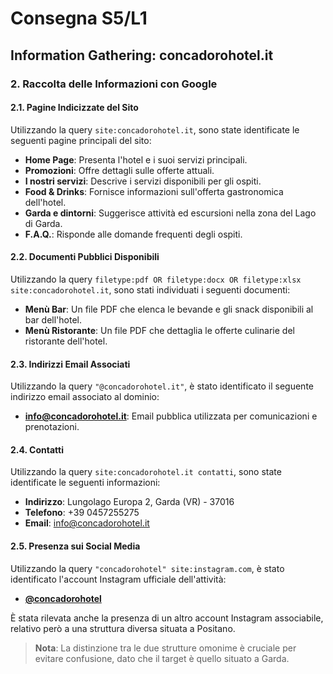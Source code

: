# Consegna S5/L1
## Information Gathering: concadorohotel.it

### 2. Raccolta delle Informazioni con Google

#### 2.1. Pagine Indicizzate del Sito
Utilizzando la query `site:concadorohotel.it`, sono state identificate le seguenti pagine principali del sito:

- **Home Page**: Presenta l'hotel e i suoi servizi principali.
- **Promozioni**: Offre dettagli sulle offerte attuali.
- **I nostri servizi**: Descrive i servizi disponibili per gli ospiti.
- **Food & Drinks**: Fornisce informazioni sull'offerta gastronomica dell'hotel.
- **Garda e dintorni**: Suggerisce attività ed escursioni nella zona del Lago di Garda.
- **F.A.Q.**: Risponde alle domande frequenti degli ospiti.

#### 2.2. Documenti Pubblici Disponibili
Utilizzando la query `filetype:pdf OR filetype:docx OR filetype:xlsx site:concadorohotel.it`, sono stati individuati i seguenti documenti:

- **Menù Bar**: Un file PDF che elenca le bevande e gli snack disponibili al bar dell'hotel.
- **Menù Ristorante**: Un file PDF che dettaglia le offerte culinarie del ristorante dell'hotel.

#### 2.3. Indirizzi Email Associati
Utilizzando la query `"@concadorohotel.it"`, è stato identificato il seguente indirizzo email associato al dominio:

- **info@concadorohotel.it**: Email pubblica utilizzata per comunicazioni e prenotazioni.

#### 2.4. Contatti
Utilizzando la query `site:concadorohotel.it contatti`, sono state identificate le seguenti informazioni:

- **Indirizzo**: Lungolago Europa 2, Garda (VR) - 37016  
- **Telefono**: +39 0457255275  
- **Email**: info@concadorohotel.it  

#### 2.5. Presenza sui Social Media
Utilizzando la query `"concadorohotel" site:instagram.com`, è stato identificato l'account Instagram ufficiale dell'attività:

- **[@concadorohotel](https://www.instagram.com/hotel_ristorante_conca_doro/)**

È stata rilevata anche la presenza di un altro account Instagram associabile, relativo però a una struttura diversa situata a Positano.

> **Nota**: La distinzione tra le due strutture omonime è cruciale per evitare confusione, dato che il target è quello situato a Garda.
